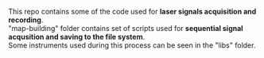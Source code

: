 This repo contains some of the code used for **laser signals acquisition and recording**.  
"map-building" folder contains set of scripts used for **sequential signal acqusition and saving to the file system**.  
Some instruments used during this process can be seen in the "libs" folder.
